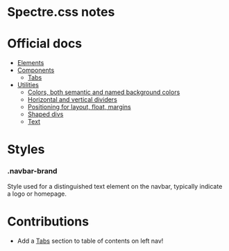# Spectre.css notes

# Official docs

* [Elements](https://picturepan2.github.io/spectre/elements.html)
* [Components](https://picturepan2.github.io/spectre/components.html)
  * [Tabs](https://picturepan2.github.io/spectre/components.html#tabs)
* [Utilities](https://picturepan2.github.io/spectre/utilities.html)
  * [Colors, both semantic and named background colors](https://picturepan2.github.io/spectre/utilities.html#colors)
  * [Horizontal and vertical dividers](https://picturepan2.github.io/spectre/utilities.html#display)
  * [Positioning for layout, float, margins](https://picturepan2.github.io/spectre/utilities.html#position)
  * [Shaped divs](https://picturepan2.github.io/spectre/utilities.html#shapes)
  * [Text](https://picturepan2.github.io/spectre/utilities.html#text)

# Styles

### .navbar-brand

Style used for a distinguished text element on the navbar, typically indicate a logo or homepage.

# Contributions
* Add a [Tabs](https://picturepan2.github.io/spectre/components.html#tabs) section to table of contents on left nav!
